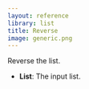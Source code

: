 ```yaml
---
layout: reference
library: list
title: Reverse
image: generic.png
---
```

Reverse the list.

* **List**: The input list.
